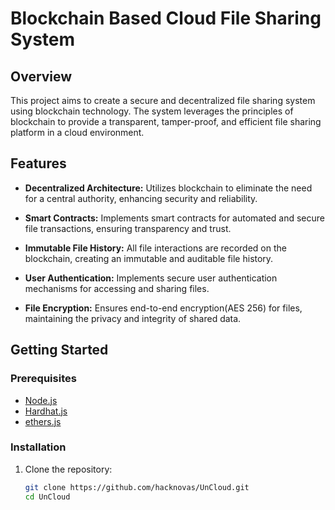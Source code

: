 # Blockchain Based Cloud File Sharing System

## Overview

This project aims to create a secure and decentralized file sharing system using blockchain technology. The system leverages the principles of blockchain to provide a transparent, tamper-proof, and efficient file sharing platform in a cloud environment.

## Features

- **Decentralized Architecture:** Utilizes blockchain to eliminate the need for a central authority, enhancing security and reliability.

- **Smart Contracts:** Implements smart contracts for automated and secure file transactions, ensuring transparency and trust.

- **Immutable File History:** All file interactions are recorded on the blockchain, creating an immutable and auditable file history.

- **User Authentication:** Implements secure user authentication mechanisms for accessing and sharing files.

- **File Encryption:** Ensures end-to-end encryption(AES 256) for files, maintaining the privacy and integrity of shared data.

## Getting Started

### Prerequisites

- [Node.js](https://nodejs.org/)
- [Hardhat.js](https://hardhat.org/)
- [ethers.js](https://docs.ethers.org/v5/) 

### Installation

1. Clone the repository:
   ```bash
   git clone https://github.com/hacknovas/UnCloud.git
   cd UnCloud
